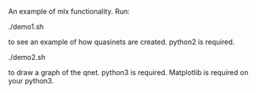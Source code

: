 An example of mlx functionality. Run:

./demo1.sh

to see an example of how quasinets are created. python2 is required.

./demo2.sh 

to draw a graph of the qnet. python3 is required. Matplotlib is required on your python3.
